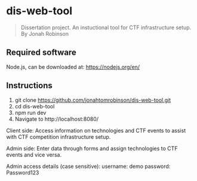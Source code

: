 # dis-web-tool

> Dissertation project. An instuctional tool for CTF infrastructure setup. By Jonah Robinson

## Required software

Node.js, can be downloaded at: https://nodejs.org/en/

## Instructions

1. git clone https://github.com/jonahtomrobinson/dis-web-tool.git
2. cd dis-web-tool
3. npm run dev
4. Navigate to http://localhost:8080/

Client side:
Access information on technologies and CTF events to assist with CTF competition infrastructure setup.

Admin side:
Enter data through forms and assign technologies to CTF events and vice versa.

Admin access details (case sensitive):
username: demo
password: Password123
